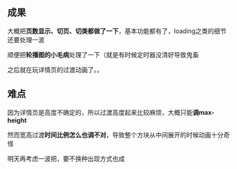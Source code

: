 ## 成果

大概把**页数显示、切页、切类都做了一下**，基本功能都有了，loading之类的细节还要处理一波

顺便把**轮播图的小毛病**处理了一下（就是有时候定时器没清好导致鬼畜

之后就在玩详情页的过渡动画了。。

## 难点

因为详情页是高度不确定的，所以过渡高度起来比较麻烦，大概只能**调max-height**

然而宽高过渡**时间比例怎么也调不对**，导致整个方块从中间展开的时候动画十分奇怪

明天再考虑一波把，要不换种出现方式也成